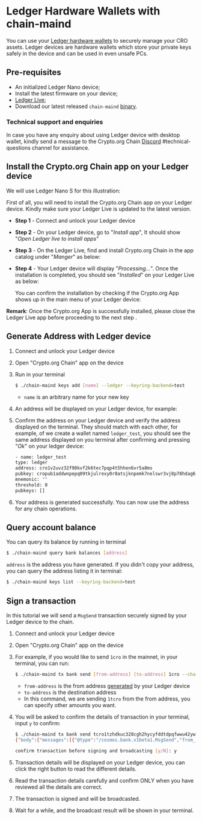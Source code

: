 # Ledger Hardware Wallets with chain-maind

You can use your [Ledger hardware wallets](https://www.ledger.com/) to securely manage your CRO assets. Ledger devices are hardware wallets which store your private keys safely in the device and can be used in even unsafe PCs.

## Pre-requisites

- An initialized Ledger Nano device;
- Install the latest firmware on your device;
- [Ledger Live](https://www.ledger.com/ledger-live);
- Download our latest released `chain-maind` [ binary](https://github.com/crypto-org-chain/chain-main/releases).


### Technical support and enquiries
In case you have any enquiry about using Ledger device with desktop wallet, kindly send a message to the Crypto.org Chain [Discord](https://discord.gg/pahqHz26q4) #technical-questions channel for assistance.


## Install the Crypto.org Chain app on your Ledger device
We will use Ledger Nano S for this illustration:

First of all, you will need to install the Crypto.org Chain app on your Ledger device. Kindly make sure your Ledger Live is updated to the latest version. 

- **Step 1** - Connect and unlock your Ledger device

- **Step 2** - On your Ledger device, go to "*Install app*", It should show "*Open Ledger live to install apps*"

- **Step 3** - On the Ledger Live, find and install Crypto.org Chain in the app catalog under "*Manger*" as below:


- **Step 4** - Your Ledger device will display "*Processing…*". Once the installation is completed, you should see "*Installed*" on your Ledger Live as below:


    You can confirm the installation by checking if the Crypto.org App shows up in the main menu of your Ledger device:


**Remark**: Once the Crypto.org App is successfully installed, please close the Ledger Live app before proceeding to the next step .

## Generate Address with Ledger device

1. Connect and unlock your Ledger device
1. Open "Crypto.org Chain" app on the device
1. Run in your terminal
    ```bash
    $ ./chain-maind keys add [name] --ledger --keyring-backend=test
    ```

    - `name` is an arbitrary name for your new key

1. An address will be displayed on your Ledger device, for example:

1. Confirm the address on your Ledger device and verify the address displayed on the terminal. They should match with each other, for example, of we create a wallet named `ledger_test`, you should see the same address displayed on you terminal after confirming and pressing "*Ok*" on your ledger device:
    ```bash
    - name: ledger_test
    type: ledger
    address: cro1v2uvz32f98kvf2k6tec7pqp4t5hhen6vr5a8ms
    pubkey: cropub1addwnpepq09tkjulrexy0r8atsjknpemk7nelswr3vj8p78hdag62phdhwgzgnpxrmg
    mnemonic: ""
    threshold: 0
    pubkeys: []
    ```

1. Your address is generated successfully. You can now use the address for any chain operations.

## Query account balance

You can query its balance by running in terminal

```bash
$ ./chain-maind query bank balances [address]
```

`address` is the address you have generated. If you didn't copy your address, you can query the address listing it in terminal:

```bash
$ ./chain-maind keys list --keyring-backend=test
```

## Sign a transaction

In this tutorial we will send a `MsgSend` transaction securely signed by your Ledger device to the chain.

1. Connect and unlock your Ledger device
1. Open "Crypto.org Chain" app on the device
1. For example, if you would like to send `1cro` in the mainnet, in your terminal, you can run:
    ```bash
    $ ./chain-maind tx bank send [from-address] [to-address] 1cro --chain-id="crypto-org-chain-mainnet-1" --ledger --keyring-backend=test  --sign-mode=amino-json
    ```

    - `from-address` is the from address [generated](#generate-address-with-ledger-device) by your Ledger device
    - `to-address` is the destination address
    - In this command, we are sending `1tcro` from the from address, you can specify other amounts you want.
1. You will be asked to confirm the details of transaction in your terminal, input `y` to confirm:
    ```bash
    $ ./chain-maind tx bank send tcro1tzhdkuc328cgh2hycyfddtdpqfwwu42ywyfvkj tcro1aaah6juc9n6wvkkkr4zdn073n8gt7waha39xsv 1tcro --chain-id=testnet-cronos-3 --ledger --keyring-backend=test  --sign-mode=amino-json
    {"body":{"messages":[{"@type":"/cosmos.bank.v1beta1.MsgSend","from_address":"tcro1tzhdkuc328cgh2hycyfddtdpqfwwu42ywyfvkj","to_address":"tcro1aaah6juc9n6wvkkkr4zdn073n8gt7waha39xsv","amount":[{"denom":"basetcro","amount":"100000000"}]}],"memo":"","timeout_height":"0","extension_options":[],"non_critical_extension_options":[]},"auth_info":{"signer_infos":[],"fee":{"amount":[],"gas_limit":"200000","payer":"","granter":""}},"signatures":[]}

    confirm transaction before signing and broadcasting [y/N]: y
    ```
1. Transaction details will be displayed on your Ledger device, you can click the right button to read the different details.
1. Read the transaction details carefully and confirm ONLY when you have reviewed all the details are correct.
1. The transaction is signed and will be broadcasted.
1. Wait for a while, and the broadcast result will be shown in your terminal.

